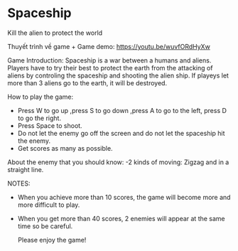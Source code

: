 # Spaceship
Kill the alien to protect the world

Thuyết trình về game + Game demo: https://youtu.be/wuvfORdHyXw

Game Introduction:
Spaceship is a war between a humans and aliens. Players have to try their best to protect the earth from the attacking of aliens by controling the spaceship and shooting the alien ship. If playeys let more than 3 aliens go to the earth, it will be destroyed.

How to play the game:
- Press W to go up ,press S to go down ,press A to go to the left, press D to go the right.
- Press Space to shoot.
- Do not let the enemy go off the screen and do not let the spaceship hit the enemy.
- Get scores as many as possible.

About the enemy that you should know:
-2 kinds of moving: Zigzag and in a straight line.

NOTES: 
- When you achieve more than 10 scores, the game will become more and more difficult to play.
- When you get more than 40 scores, 2 enemies will appear at the same time so be careful.

  Please enjoy the game!
  
